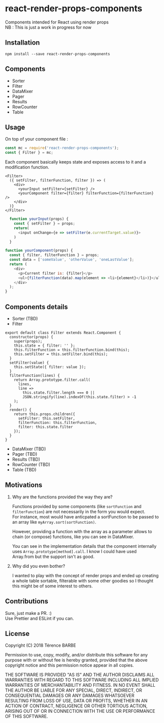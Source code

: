 # react-render-props-components

Components intended for React using render props  
NB : This is just a work in progress for now

## Installation

`npm install --save react-render-props-components`

## Components

* Sorter
* Filter
* DataMixer
* Pager
* Results
* RowCounter
* Table

## Usage

On top of your component file :

```js
const mc = require('react-render-props-components');
const { Filter } = mc;
```

Each component basically keeps state and exposes access to it and a modification function.

```JSX
<Filter>
  ({ setFilter, filterFunction, filter }) => (
    <div>
      <yourInput setFilter={setFilter} />
      <yourComponent filter={filter} filterFunction={filterFunction} />
    </div>
  )}
</Filter>
```

```js
  function yourInput(props) {
    const { setFilter } = props;
    return(
      <input onChange={e => setFilter(e.currentTarget.value)}>
    )
  }
```

```js
function yourComponent(props) {
  const { filter, filterFunction } = props;
  const data = ['someValue', 'otherValue', 'oneLastValue'];
  return (
    <div>
      <p>Current filter is: {filter}</p>
      <ul>{filterFunction(data).map(element => <li>{element}</li>)}</ul>
    </div>
  );
}
```

## Components details

* Sorter (TBD)
* Filter

```JSX
export default class Filter extends React.Component {
  constructor(props) {
    super(props);
    this.state = { filter: '' };
    this.filterFunction = this.filterFunction.bind(this);
    this.setFilter = this.setFilter.bind(this);
  }
  setFilter(value) {
    this.setState({ filter: value });
  }
  filterFunction(lines) {
    return Array.prototype.filter.call(
      lines,
      line =>
        this.state.filter.length === 0 ||
        JSON.stringify(line).indexOf(this.state.filter) > -1
    );
  }
  render() {
    return this.props.children({
      setFilter: this.setFilter,
      filterFunction: this.filterFunction,
      filter: this.state.filter
    });
  }
}
```

* DataMixer (TBD)
* Pager (TBD)
* Results (TBD)
* RowCounter (TBD)
* Table (TBD)

## Motivations

1.  Why are the functions provided the way they are?

    Functions provided by some components (like `sortFunction` and `filterFunction`) are not necessarily in the form you would expect.  
    For instance, most would have anticpated a sortFunction to be passed to an array like `myArray.sort(sortFunction)`.

    However, providing a function with the array as a parameter allows to chain (or compose) functions, like you can see in DataMixer.

    You can see in the implementation details that the component internally uses `Array.prototype[method].call`. I know I could have used Array.from but the support isn't as good.

2.  Why did you even bother?

    I wanted to play with the concept of render props and ended up creating a whole table sortable, filterable with some other goodies so I thought this might be of some interest to others.

## Contributions

Sure, just make a PR. :)  
Use Prettier and ESLint if you can.

## License

Copyright (C) 2018 Térence BARBE

Permission to use, copy, modify, and/or distribute this software for any
purpose with or without fee is hereby granted, provided that the above
copyright notice and this permission notice appear in all copies.

THE SOFTWARE IS PROVIDED "AS IS" AND THE AUTHOR DISCLAIMS ALL WARRANTIES
WITH REGARD TO THIS SOFTWARE INCLUDING ALL IMPLIED WARRANTIES OF
MERCHANTABILITY AND FITNESS. IN NO EVENT SHALL THE AUTHOR BE LIABLE FOR
ANY SPECIAL, DIRECT, INDIRECT, OR CONSEQUENTIAL DAMAGES OR ANY DAMAGES
WHATSOEVER RESULTING FROM LOSS OF USE, DATA OR PROFITS, WHETHER IN AN ACTION
OF CONTRACT, NEGLIGENCE OR OTHER TORTIOUS ACTION, ARISING OUT OF OR IN
CONNECTION WITH THE USE OR PERFORMANCE OF THIS SOFTWARE.
